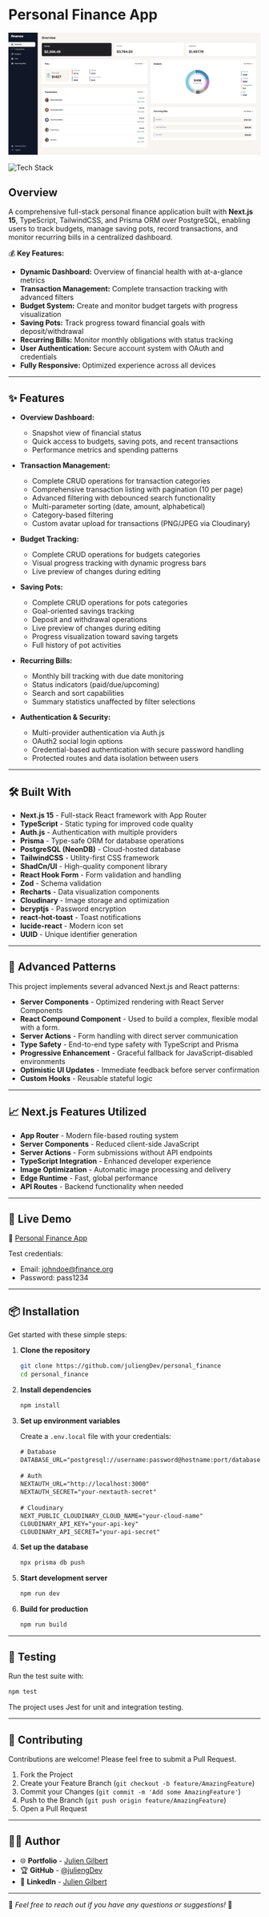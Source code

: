 # Personal Finance App

![Full-Stack Personal Finance Application](./preview.png)

<img src="https://img.shields.io/badge/stack-Next.js%20%7C%20TypeScript%20%7C%20TailwindCSS-000?logo=next.js&logoColor=white&labelColor=000000&color=007ACC" alt="Tech Stack" width="250" />

## Overview

A comprehensive full-stack personal finance application built with **Next.js 15**, TypeScript, TailwindCSS, and Prisma ORM over PostgreSQL, enabling users to track budgets, manage saving pots, record transactions, and monitor recurring bills in a centralized dashboard.

💰 **Key Features:**

- **Dynamic Dashboard:** Overview of financial health with at-a-glance metrics
- **Transaction Management:** Complete transaction tracking with advanced filters
- **Budget System:** Create and monitor budget targets with progress visualization
- **Saving Pots:** Track progress toward financial goals with deposit/withdrawal
- **Recurring Bills:** Monitor monthly obligations with status tracking
- **User Authentication:** Secure account system with OAuth and credentials
- **Fully Responsive:** Optimized experience across all devices

---

## ✨ Features

- **Overview Dashboard:**

  - Snapshot view of financial status
  - Quick access to budgets, saving pots, and recent transactions
  - Performance metrics and spending patterns

- **Transaction Management:**

  - Complete CRUD operations for transaction categories
  - Comprehensive transaction listing with pagination (10 per page)
  - Advanced filtering with debounced search functionality
  - Multi-parameter sorting (date, amount, alphabetical)
  - Category-based filtering
  - Custom avatar upload for transactions (PNG/JPEG via Cloudinary)

- **Budget Tracking:**

  - Complete CRUD operations for budgets categories
  - Visual progress tracking with dynamic progress bars
  - Live preview of changes during editing

- **Saving Pots:**

  - Complete CRUD operations for pots categories
  - Goal-oriented savings tracking
  - Deposit and withdrawal operations
  - Live preview of changes during editing
  - Progress visualization toward saving targets
  - Full history of pot activities

- **Recurring Bills:**

  - Monthly bill tracking with due date monitoring
  - Status indicators (paid/due/upcoming)
  - Search and sort capabilities
  - Summary statistics unaffected by filter selections

- **Authentication & Security:**

  - Multi-provider authentication via Auth.js
  - OAuth2 social login options
  - Credential-based authentication with secure password handling
  - Protected routes and data isolation between users

---

## 🛠 Built With

- **Next.js 15** - Full-stack React framework with App Router
- **TypeScript** - Static typing for improved code quality
- **Auth.js** - Authentication with multiple providers
- **Prisma** - Type-safe ORM for database operations
- **PostgreSQL (NeonDB)** - Cloud-hosted database
- **TailwindCSS** - Utility-first CSS framework
- **ShadCn/UI** - High-quality component library
- **React Hook Form** - Form validation and handling
- **Zod** - Schema validation
- **Recharts** - Data visualization components
- **Cloudinary** - Image storage and optimization
- **bcryptjs** - Password encryption
- **react-hot-toast** - Toast notifications
- **lucide-react** - Modern icon set
- **UUID** - Unique identifier generation

---

## 🧠 Advanced Patterns

This project implements several advanced Next.js and React patterns:

- **Server Components** - Optimized rendering with React Server Components
- **React Compound Component** - Used to build a complex, flexible modal with a form.
- **Server Actions** - Form handling with direct server communication
- **Type Safety** - End-to-end type safety with TypeScript and Prisma
- **Progressive Enhancement** - Graceful fallback for JavaScript-disabled environments
- **Optimistic UI Updates** - Immediate feedback before server confirmation
- **Custom Hooks** - Reusable stateful logic

---

## 📈 Next.js Features Utilized

- **App Router** - Modern file-based routing system
- **Server Components** - Reduced client-side JavaScript
- **Server Actions** - Form submissions without API endpoints
- **TypeScript Integration** - Enhanced developer experience
- **Image Optimization** - Automatic image processing and delivery
- **Edge Runtime** - Fast, global performance
- **API Routes** - Backend functionality when needed

---

## 🚀 Live Demo

🔗 [Personal Finance App](https://personal-finance-xi-umber.vercel.app/)

Test credentials:

- Email: johndoe@finance.org
- Password: pass1234

---

## 📦 Installation

Get started with these simple steps:

1. **Clone the repository**

   ```bash
   git clone https://github.com/juliengDev/personal_finance
   cd personal_finance
   ```

2. **Install dependencies**

   ```bash
   npm install
   ```

3. **Set up environment variables**

   Create a `.env.local` file with your credentials:

   ```
   # Database
   DATABASE_URL="postgresql://username:password@hostname:port/database"

   # Auth
   NEXTAUTH_URL="http://localhost:3000"
   NEXTAUTH_SECRET="your-nextauth-secret"

   # Cloudinary
   NEXT_PUBLIC_CLOUDINARY_CLOUD_NAME="your-cloud-name"
   CLOUDINARY_API_KEY="your-api-key"
   CLOUDINARY_API_SECRET="your-api-secret"
   ```

4. **Set up the database**

   ```bash
   npx prisma db push
   ```

5. **Start development server**

   ```bash
   npm run dev
   ```

6. **Build for production**

   ```bash
   npm run build
   ```

---

## 🧪 Testing

Run the test suite with:

```bash
npm test
```

The project uses Jest for unit and integration testing.

---

## 🤝 Contributing

Contributions are welcome! Please feel free to submit a Pull Request.

1. Fork the Project
2. Create your Feature Branch (`git checkout -b feature/AmazingFeature`)
3. Commit your Changes (`git commit -m 'Add some AmazingFeature'`)
4. Push to the Branch (`git push origin feature/AmazingFeature`)
5. Open a Pull Request

---

## 👨‍💻 Author

- 🌐 **Portfolio** - [Julien Gilbert](https://juliengilbert.com/)
- 🏆 **GitHub** - [@juliengDev](https://github.com/juliengDev)
- 💼 **LinkedIn** - [Julien Gilbert](https://www.linkedin.com/in/julien-gilbert-reactjs/)

---

🎯 _Feel free to reach out if you have any questions or suggestions!_ 🚀

